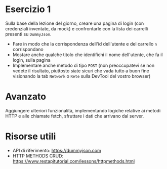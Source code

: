 # Esercizio 1

Sulla base della lezione del giorno, creare una pagina di login (con credenziali inventate, da mock) e confrontarle con la lista dei carrelli presenti su `DummyJson`.

- Fare in modo che la corrispondenza dell'id dell'utente e del carrello `n` corrispondano
- Mostare anche qualche titolo che identifichi il nome dell'utente, che fa il login, sulla pagina
- Implementare anche metodo di tipo `POST` (non preoccupatevi se non vedete il risultato, piuttosto siate sicuri che vada tutto a buon fine visionando la tab `Network` o `Rete` sulla DevTool del vostro browser)

# Avanzato

Aggiungere ulteriori funzionalità, implementando logiche relative ai metodi HTTP e alle chiamate fetch, sfruttare i dati che arrivano dal server.

# Risorse utili

- API di riferimento: https://dummyjson.com
- HTTP METHODS CRUD: https://www.restapitutorial.com/lessons/httpmethods.html
